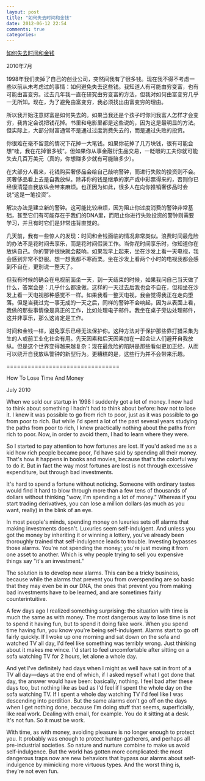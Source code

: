 ```yaml
---
layout: post
title: "如何失去时间和金钱"
date: 2012-06-12 22:54
comments: true
categories: 
---
```


<a href="http://www.paulgrahamcn.com/article/selfindulgence">如何失去时间和金钱</a>

2010年7月

1998年我们卖掉了自己的创业公司，突然间我有了很多钱。现在我不得不考虑一些以前从未考虑过的事情：如何避免失去这些钱。我知道人有可能由穷变富，也有可能由富变穷。过去几年我一直在研究由穷变富的方法，但我对如何由富变穷几乎一无所知。现在，为了避免由富变穷，我必须找出由富变穷的理由。

所以我开始注意财富是如何失去的。如果当我还是个孩子时你问我富人怎样才会变穷，我肯定会说把钱花掉。书里和电影里都是这些说的，因为这是最明显的方法。但实际上，大部分财富通常不是通过过度消费失去的，而是通过失败的投资。

你很难在毫不留意的情况下花掉一大笔钱。如果你花掉了几万块钱，很有可能会想“哇，我在花掉很多钱”。但如果你从事金融衍生品交易，一眨眼的工夫你就可能失去几百万美元（真的，你想赚多少就有可能赔多少）。

在大部分人看来，花钱购买奢侈品会给自己敲响警钟，而进行失败的投资则不会。买奢侈品看上去是自我放纵。除非你的钱是继承的家产或中彩票得来的，否则你已经很清楚自我放纵会带来麻烦。也正因为如此，很多人在向你推销奢侈品时会说“这是一笔投资”。

解决办法是建立新的警钟。这可能比较麻烦，因为阻止你过度消费的警钟非常基础，甚至它们有可能存在于我们的DNA里，而阻止你进行失败投资的警钟则需要学习，并且有时它们是非常违背直觉的。

几天前，我有一些惊人的发现：时间和金钱面临的情况非常类似。浪费时间最危险的办法不是花时间去享乐，而是花时间假装工作。当你花时间享乐时，你知道你在放纵自己。你的警钟很快就会敲响。如果我早上起来，坐在沙发上看一天电视，我会感到非常不舒服。想一想我都不寒而栗。坐在沙发上看两个小时的电视我都会感到不自在，更别说一整天了。

但我有时候的确会在电视前面坐一天，到一天结束的时候，如果我问自己当天做了什么，答案会是：几乎什么都没做。这样的一天过去后我也会不自在，但和坐在沙发上看一天电视那种感觉不一样。如果我看一整天电视，我会觉得我正在走向堕落。但是当我过完一事无成的一天之后，同样的警钟不会响起，因为从表面上看，我做的那些事情像是真正的工作，比如处理电子邮件。我坐在桌子旁边处理邮件，这并非享乐，那么这肯定是工作。

时间和金钱一样，避免享乐已经无法保护你。这种方法对于保护那些靠打猎采集为生的人或前工业化社会有用。先天因素和后天因素加在一起会让人们避开自我放纵。但是这个世界变得越来越复杂：现在最危险的陷阱是那些看似更加正经，从而可以绕开自我放纵警钟的新型行为。更糟糕的是，这些行为并不会带来乐趣。

================================

How To Lose Time And Money

July 2010

When we sold our startup in 1998 I suddenly got a lot of money. I now had to think about something I hadn't had to think about before: how not to lose it. I knew it was possible to go from rich to poor, just as it was possible to go from poor to rich. But while I'd spent a lot of the past several years studying the paths from poor to rich, I knew practically nothing about the paths from rich to poor. Now, in order to avoid them, I had to learn where they were.

So I started to pay attention to how fortunes are lost. If you'd asked me as a kid how rich people became poor, I'd have said by spending all their money. That's how it happens in books and movies, because that's the colorful way to do it. But in fact the way most fortunes are lost is not through excessive expenditure, but through bad investments.

It's hard to spend a fortune without noticing. Someone with ordinary tastes would find it hard to blow through more than a few tens of thousands of dollars without thinking "wow, I'm spending a lot of money." Whereas if you start trading derivatives, you can lose a million dollars (as much as you want, really) in the blink of an eye.

In most people's minds, spending money on luxuries sets off alarms that making investments doesn't. Luxuries seem self-indulgent. And unless you got the money by inheriting it or winning a lottery, you've already been thoroughly trained that self-indulgence leads to trouble. Investing bypasses those alarms. You're not spending the money; you're just moving it from one asset to another. Which is why people trying to sell you expensive things say "it's an investment."

The solution is to develop new alarms. This can be a tricky business, because while the alarms that prevent you from overspending are so basic that they may even be in our DNA, the ones that prevent you from making bad investments have to be learned, and are sometimes fairly counterintuitive.

A few days ago I realized something surprising: the situation with time is much the same as with money. The most dangerous way to lose time is not to spend it having fun, but to spend it doing fake work. When you spend time having fun, you know you're being self-indulgent. Alarms start to go off fairly quickly. If I woke up one morning and sat down on the sofa and watched TV all day, I'd feel like something was terribly wrong. Just thinking about it makes me wince. I'd start to feel uncomfortable after sitting on a sofa watching TV for 2 hours, let alone a whole day.

And yet I've definitely had days when I might as well have sat in front of a TV all day—days at the end of which, if I asked myself what I got done that day, the answer would have been: basically, nothing. I feel bad after these days too, but nothing like as bad as I'd feel if I spent the whole day on the sofa watching TV. If I spent a whole day watching TV I'd feel like I was descending into perdition. But the same alarms don't go off on the days when I get nothing done, because I'm doing stuff that seems, superficially, like real work. Dealing with email, for example. You do it sitting at a desk. It's not fun. So it must be work.

With time, as with money, avoiding pleasure is no longer enough to protect you. It probably was enough to protect hunter-gatherers, and perhaps all pre-industrial societies. So nature and nurture combine to make us avoid self-indulgence. But the world has gotten more complicated: the most dangerous traps now are new behaviors that bypass our alarms about self-indulgence by mimicking more virtuous types. And the worst thing is, they're not even fun.
